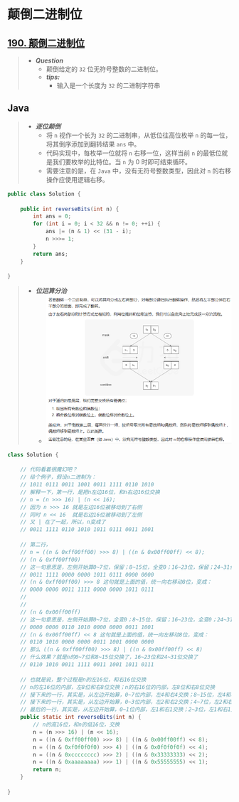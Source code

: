 # 颠倒二进制位

## [190. 颠倒二进制位](https://leetcode.cn/problems/reverse-bits/)

> - ***Question***
>   - 颠倒给定的 `32` 位无符号整数的二进制位。
>   - ***tips:***
>     - 输入是一个长度为 `32` 的二进制字符串

## Java

> - ***逐位颠倒***
>   - 将 `n` 视作一个长为 `32` 的二进制串，从低位往高位枚举 `n` 的每一位，将其倒序添加到翻转结果 `ans` 中。
>   - 代码实现中，每枚举一位就将 `n` 右移一位，这样当前 `n` 的最低位就是我们要枚举的比特位。当 `n` 为 0 时即可结束循环。
>   - 需要注意的是，在 `Java` 中，没有无符号整数类型，因此对 `n` 的右移操作应使用逻辑右移。

```java
public class Solution {

    public int reverseBits(int n) {
        int ans = 0;
        for (int i = 0; i < 32 && n != 0; ++i) {
            ans |= (n & 1) << (31 - i);
            n >>>= 1;
        }
        return ans;
    }
    
}
```

> - ***位运算分治***
>   - ![image](images/颠倒二进制位.png)

```java
class Solution {
    
    // 代码看着很魔幻吧？
    // 给个例子，假设n二进制为：
    // 1011 0111 0011 1001 0011 1111 0110 1010 
    // 解释一下，第一行，是把n左边16位，和n右边16位交换
    // n = (n >>> 16) | (n << 16);
    // 因为 n >>> 16 就是左边16位被移动到了右侧
    // 同时 n << 16  就是右边16位被移动到了左侧
    // 又 | 在了一起，所以，n变成了
    // 0011 1111 0110 1010 1011 0111 0011 1001
    
    // 第二行，
    // n = ((n & 0xff00ff00) >>> 8) | ((n & 0x00ff00ff) << 8);
    // (n & 0xff00ff00)  
    // 这一句意思是，左侧开始算0~7位，保留；8~15位，全变0；16~23位，保留；24~31位，全变0
    // 0011 1111 0000 0000 1011 0111 0000 0000
    // (n & 0xff00ff00) >>> 8 这句就是上面的值，统一向右移动8位，变成：
    // 0000 0000 0011 1111 0000 0000 1011 0111
    //
    //
    // (n & 0x00ff00ff)
    // 这一句意思是，左侧开始算0~7位，全变0；8~15位，保留；16~23位，全变0；24~31位，保留
    // 0000 0000 0110 1010 0000 0000 0011 1001
    // (n & 0x00ff00ff) << 8 这句就是上面的值，统一向左移动8位，变成：
    // 0110 1010 0000 0000 0011 1001 0000 0000
    // 那么 ((n & 0xff00ff00) >>> 8) | ((n & 0x00ff00ff) << 8)
    // 什么效果？就是n的0~7位和8~15位交换了，16~23位和24~31位交换了
    // 0110 1010 0011 1111 0011 1001 1011 0111
    
    // 也就是说，整个过程是n的左16位，和右16位交换
    // n的左16位的内部，左8位和右8位交换；n的右16位的内部，左8位和右8位交换
    // 接下来的一行，其实是，从左边开始算，0~7位内部，左4和右4交换；8~15位，左4和右4交换；...
    // 接下来的一行，其实是，从左边开始算，0~3位内部，左2和右2交换；4~7位，左2和右2交换；...
    // 最后的一行，其实是，从左边开始算，0~1位内部，左1和右1交换；2~3位，左1和右1交换；...
    public static int reverseBits(int n) {
        // n的高16位，和n的低16位，交换
        n = (n >>> 16) | (n << 16);
        n = ((n & 0xff00ff00) >>> 8) | ((n & 0x00ff00ff) << 8);
        n = ((n & 0xf0f0f0f0) >>> 4) | ((n & 0x0f0f0f0f) << 4);
        n = ((n & 0xcccccccc) >>> 2) | ((n & 0x33333333) << 2);
        n = ((n & 0xaaaaaaaa) >>> 1) | ((n & 0x55555555) << 1);
        return n;
    }
    
}
```
